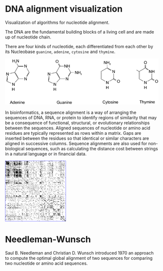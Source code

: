 # DNA alignment visualization

Visualization of algorithms for nucleotide alignment.

The DNA are the fundamental building blocks of a living cell and are made up of nucleotide chain.

There are four kinds of nucleotide, each differentiated from each other by its Nucleobase `guanine`, `adenine`, `cytosine` and `thymine`.

![](images/nucluein.png)

In bioinformatics, a sequence alignment is a way of arranging the sequences of DNA, RNA, or protein to identify regions of 
similarity that may be a consequence of functional, structural, or evolutionary relationships between the sequences.
Aligned sequences of nucleotide or amino acid residues are typically represented as rows within a matrix. Gaps are inserted 
between the residues so that identical or similar characters are aligned in successive columns. Sequence alignments are also used 
for non-biological sequences, such as calculating the distance cost between strings in a natural language or in financial data.

![](images/dotplot.png)

# Needleman-Wunsch

Saul B. Needleman and Christian D. Wunsch introduced 1970 an approach to compute the optimal global alignment of two sequences for comparing 
two nucleotide or amino acid sequences.
